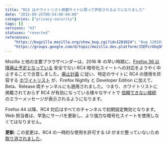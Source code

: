```yaml
---
title: "RC4 はホワイトリスト掲載サイトに限って許容されるようになりました"
date: "2015-09-25T00:54:00-04:00"
categories: ["privacy-security"]
tags: []
versions: "43"
statuses: "reverted"
references:
    "https://bugzilla.mozilla.org/show_bug.cgi?id=1201024": "Bug 1201024 - Disable unrestricted RC4 fallback"
    "https://groups.google.com/d/topic/mozilla.dev.platform/JIEFcrGhqSM/discussion": "Intent to ship: RC4 disabled by default in Firefox 44"
---
```

Mozilla と他の主要ブラウザベンダーは、<time datetime="2016">2016 年</time> の早い時期に、[Firefox 36 以降廃止予定となっている](https://www.fxsitecompat.com/ja/docs/2014/rc4-support-has-been-deprecated/) 安全でない RC4 暗号化スイートへの対応をようやく中止することで合意しました。[廃止計画](https://groups.google.com/d/topic/mozilla.dev.platform/JIEFcrGhqSM/discussion) に従い、特定のサイトに RC4 の使用を許容する [ホワイトリスト](https://dxr.mozilla.org/mozilla-central/source/security/manager/ssl/IntolerantFallbackList.inc) が、Firefox Nightly と Developer Edition に加えて、Beta、Release 両チャンネルにも適用されました。つまり、ホワイトリストに掲載されておらず RC4 が有効になっている様々なサイトで [信頼できない接続](https://support.mozilla.org/ja/kb/connection-untrusted-error-message) のエラーメッセージが表示されるようになります。

Firefox 44 以降、RC4 対応はすべてのチャンネルで初期設定無効となります。Web 担当者は、早急にサーバを更新し、より強力な暗号化スイートを使用しなくてはなりません。

**更新**: この変更は、RC4 の一時的な使用を許可する UI がまだ整っていないため [取り消されました](https://bugzilla.mozilla.org/show_bug.cgi?id=1207257)。
